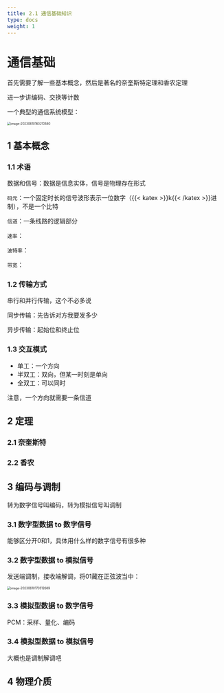 ```yaml
---
title: 2.1 通信基础知识
type: docs
weight: 1
---
```


# 通信基础

首先需要了解一些基本概念，然后是著名的奈奎斯特定理和香农定理

进一步讲编码、交换等计数

一个典型的通信系统模型：

<img src="https://cdn.jsdelivr.net/gh/zvictorliu/typoraPics@main/img/image-20230610163210580.png" alt="image-20230610163210580" style="zoom:50%;" />

## 1 基本概念

### 1.1 术语

数据和信号：数据是信息实体，信号是物理存在形式

`码元`：一个固定时长的信号波形表示一位数字（{{< katex >}}k{{< /katex >}}进制），不是一个比特

`信道`：一条线路的逻辑部分

`速率`：

`波特率`：

`带宽`：

### 1.2 传输方式

串行和并行传输，这个不必多说

同步传输：先告诉对方我要发多少

异步传输：起始位和终止位

### 1.3 交互模式

- 单工：一个方向
- 半双工：双向，但某一时刻是单向
- 全双工：可以同时

注意，一个方向就需要一条信道

## 2 定理

### 2.1 奈奎斯特

### 2.2 香农



## 3 编码与调制

转为数字信号叫编码，转为模拟信号叫调制

### 3.1 数字型数据 to 数字信号

能够区分开0和1，具体用什么样的数字信号有很多种

### 3.2 数字型数据 to 模拟信号

发送端调制，接收端解调，将01藏在正弦波当中：

<img src="https://cdn.jsdelivr.net/gh/zvictorliu/typoraPics@main/img/image-20230610173512689.png" alt="image-20230610173512689" style="zoom:50%;" />

### 3.3 模拟型数据 to 数字信号

PCM：采样、量化、编码

### 3.4 模拟型数据 to 模拟信号

大概也是调制解调吧

## 4 物理介质

